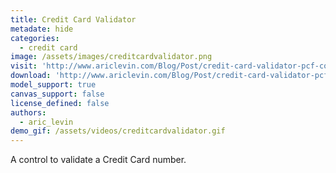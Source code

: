 ```yaml
---
title: Credit Card Validator
metadate: hide
categories:
  - credit card
image: /assets/images/creditcardvalidator.png
visit: 'http://www.ariclevin.com/Blog/Post/credit-card-validator-pcf-control'
download: 'http://www.ariclevin.com/Blog/Post/credit-card-validator-pcf-control'
model_support: true
canvas_support: false
license_defined: false
authors:
  - aric_levin
demo_gif: /assets/videos/creditcardvalidator.gif
---
```


A control to validate a Credit Card number.
